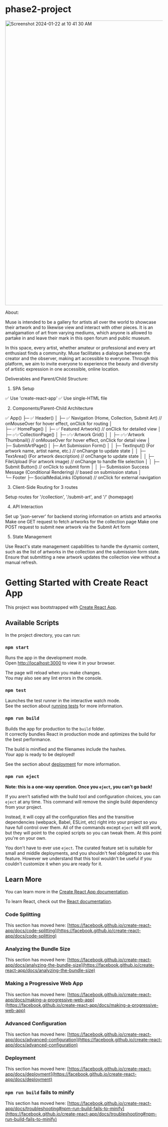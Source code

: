# phase2-project

<img width="909" alt="Screenshot 2024-01-22 at 10 41 30 AM" src="https://github.com/kcastillo3/phase2-project/assets/134651057/bcac7ae0-1089-4179-a114-2f1ae0708d8c">

About:

Muse is intended to be a gallery for artists all over the world to showcase their artwork and to likewise view and interact with other pieces. It is an amalgamation of art from varying mediums, which anyone is allowed to partake in and leave their mark in this open forum and public museum.

In this space, every artist, whether amateur or professional and every art enthusiast finds a community. Muse facilitates a dialogue between the creator and the observer, making art accessible to everyone. Through this platform, we aim to invite everyone to experience the beauty and diversity of artistic expression in one accessible, online location.

Deliverables and Parent/Child Structure:

1. SPA Setup

✅ Use 'create-react-app' 
✅ Use single-HTML file 

2. Components/Parent-Child Architecture

✅ App()
├─ ✅ Header()
│  ├─ ✅ Navigation (Home, Collection, Submit Art) // onMouseOver for hover effect, onClick for routing
│  
├─ ✅ HomePage()
│  ├─ ✅ Featured Artwork() // onClick for detailed view
│  
├─ ✅✅CollectionPage()
│  ├─ ✅✅Artwork Grid()
│  │  ├─ ✅✅Artwork Thumbnail() // onMouseOver for hover effect, onClick for detail view
│  
├─ SubmitArtPage()
│  ├─ Art Submission Form()
│  │  ├─ TextInput() (For artwork name, artist name, etc.) // onChange to update state
│  │  ├─ TextArea() (For artwork description) // onChange to update state
│  │  ├─ FileUpload (For artwork image) // onChange to handle file selection
│  │  ├─ Submit Button() // onClick to submit form
│  │  ├─ Submission Success Message (Conditional Rendering) // based on submission status
│  
└─ Footer
   ├─ SocialMediaLinks (Optional) // onClick for external navigation

3. Client-Side Routing for 3 routes

Setup routes for '/collection', '/submit-art', and '/' (homepage)

4. API Interaction

Set up 'json-server' for backend storing information on artists and artworks
Make one GET request to fetch artworks for the collection page
Make one POST request to submit new artwork via the Submit Art form

5. State Management

Use React's state management capabilities to handle the dynamic content, such as the list of artworks in the collection and the submission form state. Ensure that submitting a new artwork updates the collection view without a manual refresh.

# Getting Started with Create React App

This project was bootstrapped with [Create React App](https://github.com/facebook/create-react-app).

## Available Scripts

In the project directory, you can run:

### `npm start`

Runs the app in the development mode.\
Open [http://localhost:3000](http://localhost:3000) to view it in your browser.

The page will reload when you make changes.\
You may also see any lint errors in the console.

### `npm test`

Launches the test runner in the interactive watch mode.\
See the section about [running tests](https://facebook.github.io/create-react-app/docs/running-tests) for more information.

### `npm run build`

Builds the app for production to the `build` folder.\
It correctly bundles React in production mode and optimizes the build for the best performance.

The build is minified and the filenames include the hashes.\
Your app is ready to be deployed!

See the section about [deployment](https://facebook.github.io/create-react-app/docs/deployment) for more information.

### `npm run eject`

**Note: this is a one-way operation. Once you `eject`, you can't go back!**

If you aren't satisfied with the build tool and configuration choices, you can `eject` at any time. This command will remove the single build dependency from your project.

Instead, it will copy all the configuration files and the transitive dependencies (webpack, Babel, ESLint, etc) right into your project so you have full control over them. All of the commands except `eject` will still work, but they will point to the copied scripts so you can tweak them. At this point you're on your own.

You don't have to ever use `eject`. The curated feature set is suitable for small and middle deployments, and you shouldn't feel obligated to use this feature. However we understand that this tool wouldn't be useful if you couldn't customize it when you are ready for it.

## Learn More

You can learn more in the [Create React App documentation](https://facebook.github.io/create-react-app/docs/getting-started).

To learn React, check out the [React documentation](https://reactjs.org/).

### Code Splitting

This section has moved here: [https://facebook.github.io/create-react-app/docs/code-splitting](https://facebook.github.io/create-react-app/docs/code-splitting)

### Analyzing the Bundle Size

This section has moved here: [https://facebook.github.io/create-react-app/docs/analyzing-the-bundle-size](https://facebook.github.io/create-react-app/docs/analyzing-the-bundle-size)

### Making a Progressive Web App

This section has moved here: [https://facebook.github.io/create-react-app/docs/making-a-progressive-web-app](https://facebook.github.io/create-react-app/docs/making-a-progressive-web-app)

### Advanced Configuration

This section has moved here: [https://facebook.github.io/create-react-app/docs/advanced-configuration](https://facebook.github.io/create-react-app/docs/advanced-configuration)

### Deployment

This section has moved here: [https://facebook.github.io/create-react-app/docs/deployment](https://facebook.github.io/create-react-app/docs/deployment)

### `npm run build` fails to minify

This section has moved here: [https://facebook.github.io/create-react-app/docs/troubleshooting#npm-run-build-fails-to-minify](https://facebook.github.io/create-react-app/docs/troubleshooting#npm-run-build-fails-to-minify)
